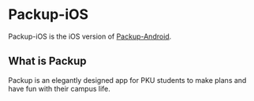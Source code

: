 # Packup-iOS
Packup-iOS is the iOS version of [Packup-Android](https://github.com/HereIsLz/Packup-Android).

## What is Packup
Packup is an elegantly designed app for PKU students to make plans and have fun with their campus life.
